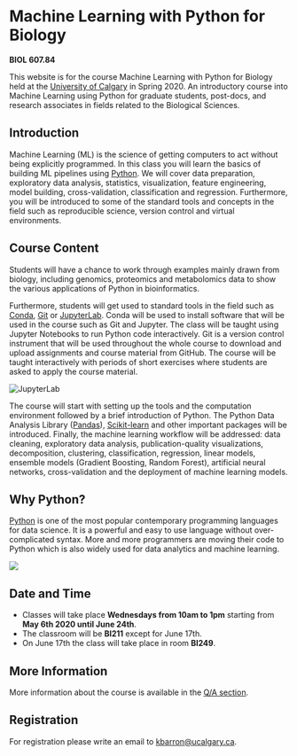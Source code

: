 # Machine Learning with Python for Biology

**BIOL 607.84**

This website is for the course Machine Learning with Python for Biology held at the [University of Calgary](https://www.ucalgary.ca) in Spring 2020. An introductory course into Machine Learning using Python for graduate students, post-docs, and research associates in fields related to the Biological Sciences.

## Introduction
Machine Learning (ML) is the science of getting computers to act without being explicitly programmed. In this class you will learn the basics of building ML pipelines using [Python](https://www.python.org/). We will cover data preparation, exploratory data analysis, statistics, visualization, feature engineering, model building, cross-validation, classification and regression. Furthermore, you will be introduced to some of the standard tools and concepts in the field such as reproducible science, version control and virtual environments.

## Course Content
Students will have a chance to work through examples mainly drawn from biology, including genomics, proteomics and metabolomics data to show the various applications of Python in bioinformatics.
 
Furthermore, students will get used to standard tools in the field such as [Conda](https://docs.conda.io/en/latest/), [Git](https://git-scm.com/) or [JupyterLab](https://jupyterlab.readthedocs.io/en/stable/). Conda will be used to install software that will be used in the course such as Git and Jupyter. The class will be taught using Jupyter Notebooks to run Python code interactively. Git is a version control instrument that will be used throughout the whole course to download and upload assignments and course material from GitHub. The course will be taught interactively with periods of short exercises where students are asked to apply the course material.

![JupyterLab](https://jupyterlab.readthedocs.io/en/stable/_images/interface_jupyterlab.png)

The course will start with setting up the tools and the computation environment followed by a brief introduction of Python. The Python Data Analysis Library ([Pandas](https://pandas.pydata.org/)), [Scikit-learn](https://scikit-learn.org/) and other important packages will be introduced. Finally, the machine learning workflow will be addressed: data cleaning, exploratory data analysis, publication-quality visualizations, decomposition, clustering, classification, regression, linear models, ensemble models (Gradient Boosting, Random Forest), artificial neural networks, cross-validation and the deployment of machine learning models.

## Why Python?
[Python](https://www.python.org/) is one of the most popular contemporary programming languages for data science. It is a powerful and easy to use language without over-complicated syntax. More and more programmers are moving their code to Python which is also widely used for data analytics and machine learning.

![](https://p2.piqsels.com/preview/419/87/726/code-screen-monitor-computer.jpg)

## Date and Time
- Classes will take place **Wednesdays from 10am to 1pm** starting from **May 6th 2020 until June 24th**.
- The classroom will be **BI211** except for June 17th.
- On June 17th the class will take place in room **BI249**.

## More Information
More information about the course is available in the [Q/A section](qa.md).

## Registration
For registration please write an email to [kbarron@ucalgary.ca](mailto:kbarron@ucalgary.ca).

